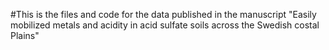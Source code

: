 #This is the files and code for the data published in the manuscript "Easily mobilized metals and acidity in acid sulfate soils across the Swedish costal Plains"
